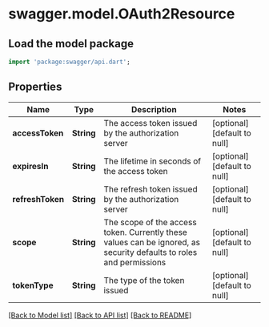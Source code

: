# swagger.model.OAuth2Resource

## Load the model package
```dart
import 'package:swagger/api.dart';
```

## Properties
Name | Type | Description | Notes
------------ | ------------- | ------------- | -------------
**accessToken** | **String** | The access token issued by the authorization server | [optional] [default to null]
**expiresIn** | **String** | The lifetime in seconds of the access token | [optional] [default to null]
**refreshToken** | **String** | The refresh token issued by the authorization server | [optional] [default to null]
**scope** | **String** | The scope of the access token. Currently these values can be ignored, as security defaults to roles and permissions | [optional] [default to null]
**tokenType** | **String** | The type of the token issued | [optional] [default to null]

[[Back to Model list]](../README.md#documentation-for-models) [[Back to API list]](../README.md#documentation-for-api-endpoints) [[Back to README]](../README.md)


